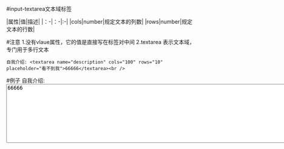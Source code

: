 #input-textarea文本域标签

|属性|值|描述|
|：-|：-|:-|
|cols|number|规定文本的列数|
|rows|number|规定文本的行数|

#注意
            1.没有vlaue属性，它的值是直接写在标签对中间
            2.textarea   表示文本域，专门用于多行文本

```
自我介绍: <textarea name="description" cols="100" rows="10" placeholder="看不到我">66666</textarea><br />
```
 
#例子
自我介绍: <textarea name="description" cols="100" rows="10" placeholder="看不到我">66666</textarea><br />